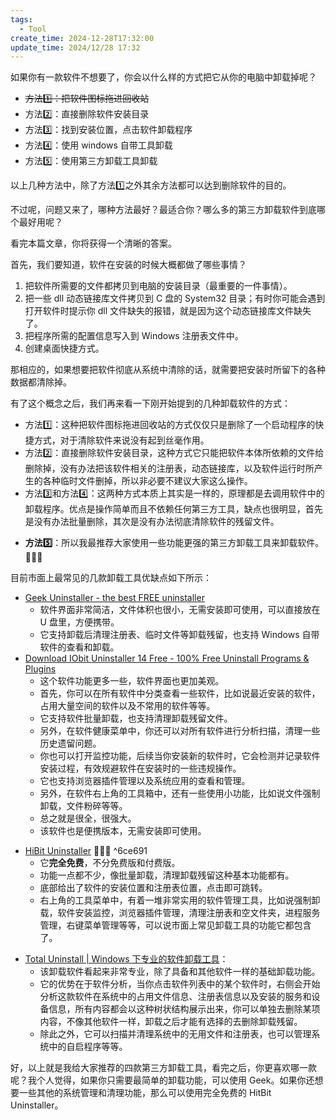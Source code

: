 ```yaml
---
tags:
  - Tool
create_time: 2024-12-28T17:32:00
update_time: 2024/12/28 17:32
---
```


如果你有一款软件不想要了，你会以什么样的方式把它从你的电脑中卸载掉呢？

+ ~~方法~~~~1️⃣~~~~：把软件图标拖进回收站~~
+ 方法2️⃣：直接删除软件安装目录
+ 方法3️⃣：找到安装位置，点击软件卸载程序
+ 方法4️⃣：使用 windows 自带工具卸载
+ 方法5️⃣：使用第三方卸载工具卸载

以上几种方法中，除了方法1️⃣之外其余方法都可以达到删除软件的目的。

不过呢，问题又来了，哪种方法最好？最适合你？哪么多的第三方卸载软件到底哪个最好用呢？

看完本篇文章，你将获得一个清晰的答案。

首先，我们要知道，软件在安装的时候大概都做了哪些事情？

1. 把软件所需要的文件都拷贝到电脑的安装目录（最重要的一件事情）。
2. 把一些 dll 动态链接库文件拷贝到 C 盘的 System32 目录；有时你可能会遇到打开软件时提示你 dll 文件缺失的报错，就是因为这个动态链接库文件缺失了。
3. 把程序所需的配置信息写入到 Windows 注册表文件中。
4. 创建桌面快捷方式。

那相应的，如果想要把软件彻底从系统中清除的话，就需要把安装时所留下的各种数据都清除掉。

有了这个概念之后，我们再来看一下刚开始提到的几种卸载软件的方式：

+ 方法1️⃣：这种把软件图标拖进回收站的方式仅仅只是删除了一个启动程序的快捷方式，对于清除软件来说没有起到丝毫作用。
+ 方法2️⃣：直接删除软件安装目录，这种方式它只能把软件本体所依赖的文件给删除掉，没有办法把该软件相关的注册表，动态链接库，以及软件运行时所产生的各种临时文件删掉，所以非必要不建议大家这么操作。
+ 方法3️⃣和方法4️⃣：这两种方式本质上其实是一样的，原理都是去调用软件中的卸载程序。优点是操作简单而且不依赖任何第三方工具，缺点也很明显，首先是没有办法批量删除，其次是没有办法彻底清除软件的残留文件。
- **方法5️⃣**：所以我最推荐大家使用一些功能更强的第三方卸载工具来卸载软件。🚀🚀🚀

目前市面上最常见的几款卸载工具优缺点如下所示：

+ [Geek Uninstaller - the best FREE uninstaller](https://geekuninstaller.com/)
    - 软件界面非常简洁，文件体积也很小，无需安装即可使用，可以直接放在 U 盘里，方便携带。
    - 它支持卸载后清理注册表、临时文件等卸载残留，也支持 Windows 自带软件的查看和卸载。
+ [Download IObit Uninstaller 14 Free - 100% Free Uninstall Programs & Plugins](https://www.iobit.com/en/advanceduninstaller.php)
    - 这个软件功能更多一些，软件界面也更加美观。
    - 首先，你可以在所有软件中分类查看一些软件，比如说最近安装的软件，占用大量空间的软件以及不常用的软件等等。
    - 它支持软件批量卸载，也支持清理卸载残留文件。
    - 另外，在软件健康菜单中，你还可以对所有软件进行分析扫描，清理一些历史遗留问题。
    - 你也可以打开监控功能，后续当你安装新的软件时，它会检测并记录软件安装过程，有效规避软件在安装时的一些违规操作。
    - 它也支持浏览器插件管理以及系统应用的查看和管理。
    - 另外，在软件右上角的工具箱中，还有一些使用小功能，比如说文件强制卸载，文件粉碎等等。
    - 总之就是很全，很强大。
    - 该软件也是便携版本，无需安装即可使用。
- [HiBit Uninstaller](https://www.softpedia.com/get/Tweak/Uninstallers/HiBit-Uninstaller.shtml) 🚀🚀🚀 ^6ce691
    - 它**完全免费**，不分免费版和付费版。
    - 功能一点都不少，像批量卸载，清理卸载残留这种基本功能都有。
    - 底部给出了软件的安装位置和注册表位置，点击即可跳转。
    - 右上角的工具菜单中，有着一堆非常实用的软件管理工具，比如说强制卸载，软件安装监控，浏览器插件管理，清理注册表和空文件夹，进程服务管理，右键菜单管理等等，可以说市面上常见卸载工具的功能它都包含了。
+ [Total Uninstall | Windows 下专业的软件卸载工具](https://www.martau.com/zh-CN/)：
    - 该卸载软件看起来非常专业，除了具备和其他软件一样的基础卸载功能。
    - 它的优势在于软件分析，当你点击软件列表中的某个软件时，右侧会开始分析这款软件在系统中的占用文件信息、注册表信息以及安装的服务和设备信息，所有内容都会以这种树状结构展示出来，你可以单独去删除某项内容，不像其他软件一样，卸载之后才能有选择的去删除卸载残留。
    - 除此之外，它可以扫描并清理系统中的无用文件和注册表，也可以管理系统中的自启程序等等。

好，以上就是我给大家推荐的四款第三方卸载工具，看完之后，你更喜欢哪一款呢？我个人觉得，如果你只需要最简单的卸载功能，可以使用 Geek。如果你还想要一些其他的系统管理和清理功能，那么可以使用完全免费的 HitBit Uninstaller。
